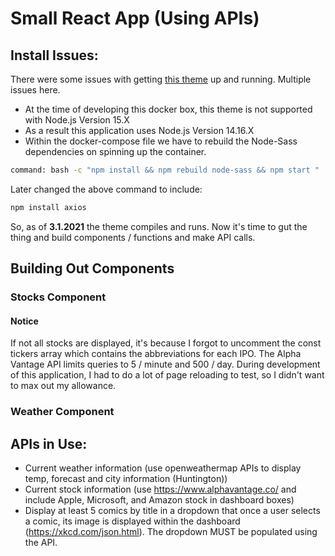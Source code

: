 # Small React App (Using APIs)

## Install Issues:

There were some issues with getting [this theme](https://www.creative-tim.com/product/light-bootstrap-dashboard-react#) up and running. Multiple issues here. 

- At the time of developing this docker box, this theme is not supported with Node.js Version 15.X
- As a result this application uses Node.js Version 14.16.X
- Within the docker-compose file we have to rebuild the Node-Sass dependencies on spinning up the container. 

```bash
command: bash -c "npm install && npm rebuild node-sass && npm start "
```

Later changed the above command to include:
``` bash
npm install axios
```

So, as of <strong>3.1.2021</strong> the theme compiles and runs. Now it's time to gut the thing and build components / functions and make API calls.


## Building Out Components

### Stocks Component

#### <strong>Notice</strong>

If not all stocks are displayed, it's because I forgot to uncomment the const tickers array which contains the abbreviations for each IPO. The Alpha Vantage API limits queries to 5 / minute and 500 / day. During development of this application, I had to do a lot of page reloading to test, so I didn't want to max out my allowance.

### Weather Component



## APIs in Use:

- Current weather information (use openweathermap APIs to display temp, forecast and city information (Huntington))
- Current stock information (use https://www.alphavantage.co/ and include Apple, Microsoft, and Amazon stock in dashboard boxes)
- Display at least 5 comics by title in a dropdown that once a user selects a comic, its image is displayed within the dashboard (https://xkcd.com/json.html).  The dropdown MUST be populated using the API.

